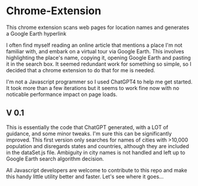 # Chrome-Extension
This chrome extension scans web pages for location names and generates a Google Earth hyperlink

I often find myself reading an online article that mentions a place I'm not familiar with, and embark on a virtual tour via Google Earth.
This involves highlighting the place's name, copying it, opening Google Earth and pasting it in the search box.
It seemed redundant work for something so simple, so I decided that a chrome extension to do that for me is needed.

I'm not a Javascript programmer so I used ChatGPT4 to help me get started.
It took more than a few iterations but it seems to work fine now with no noticable performance impact on page loads.

V 0.1
-----
This is essentially the code that ChatGPT generated, with a LOT of guidance, and some minor tweaks.
I'm sure this can be significantly improved.
This first version only searches for names of cities with >10,000 population and disregards states and countries, although they are included in the dataSet.js file. Ambiguity in city names is not handled and left up to Google Earth search algorithm decision.

All Javascript developers are welcome to contribute to this repo and make this handy little utility better and faster.
Let's see where it goes...
